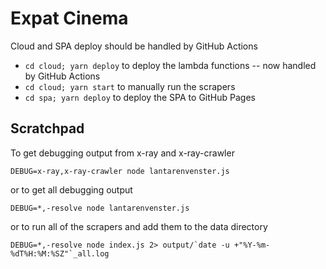 # Expat Cinema

Cloud and SPA deploy should be handled by GitHub Actions

- `cd cloud; yarn deploy` to deploy the lambda functions -- now handled by GitHub Actions
- `cd cloud; yarn start` to manually run the scrapers
- `cd spa; yarn deploy` to deploy the SPA to GitHub Pages

## Scratchpad

To get debugging output from x-ray and x-ray-crawler

```
DEBUG=x-ray,x-ray-crawler node lantarenvenster.js
```

or to get all debugging output

```
DEBUG=*,-resolve node lantarenvenster.js
```

or to run all of the scrapers and add them to the data directory

```
DEBUG=*,-resolve node index.js 2> output/`date -u +"%Y-%m-%dT%H:%M:%SZ"`_all.log
```
